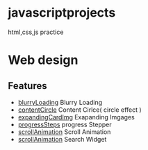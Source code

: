 # javascriptprojects

html,css,js practice

# Web design

## Features

- [blurryLoading] Blurry Loading
- [contentCircle] Content Cirlce( circle effect )
- [expandingCardImg] Exapanding Imgages
- [progressSteps] progress Stepper
- [scrollAnimation] Scroll Animation
- [scrollAnimation] Search Widget

[blurryloading]: https://parcpaes.github.io/javascriptprojects/blurryLoading/
[contentcircle]: https://parcpaes.github.io/javascriptprojects/contentCircle/
[expandingcardimg]: https://parcpaes.github.io/javascriptprojects/expandingCardImg/
[progresssteps]: https://parcpaes.github.io/javascriptprojects/progressSteps/
[scrollanimation]: https://parcpaes.github.io/javascriptprojects/scrollAnimation/
[searchwidget]: https://parcpaes.github.io/javascriptprojects/searchWidget/
[random dad jokes api]: https://parcpaes.github.io/javascriptprojects/dadjokes/
